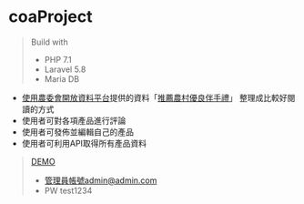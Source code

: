 # coaProject

> Build with
>- PHP 7.1
>- Laravel 5.8
>- Maria DB

- [使用農委會開放資料平台](https://data.coa.gov.tw/Default.aspx)提供的資料「[推薦農村優良伴手禮](https://data.coa.gov.tw/Query/ServiceDetail.aspx?id=197)」
整理成比較好閱讀的方式
- 使用者可對各項產品進行評論
- 使用者可發佈並編輯自己的產品
- 使用者可利用API取得所有產品資料


>[DEMO](http://ec2-52-68-160-99.ap-northeast-1.compute.amazonaws.com/)
>- 管理員帳號admin@admin.com
>- PW test1234
